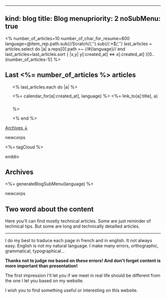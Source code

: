 ----- 
kind: blog
title: Blog
menupriority: 2
noSubMenu: true
-----
<% 
    number_of_articles=10
    number_of_char_for_resume=800
    language=@item_rep.path.sub(/\/Scratch\//,'').sub(/\/.*$/,'') 
    last_articles = articles.select do |a| 
            a.reps[0].path =~ /\/#{language}\// 
    end
    last_articles=last_articles.sort { |x,y| y[:created_at] <=> x[:created_at] }[0..(number_of_articles-1)]
%>

## Last <%= number_of_articles %> articles

<ul style="list-style-type: none; margin: 0;">
<% last_articles.each do |a| %>
    <li style="line-height: 3em; margin: 0;">
        <%= calendar_for(a[:created_at], language) %>
        <%= link_to(a[:title], a) %>
    </li>
<% end %>
</ul>

<a href="#archives">Archives &darr;</a>

newcorps

<div>
<%= tagCloud %>
</div>

enddiv

## Archives

<%= generateBlogSubMenu(language) %>

newcorps

## Two word about the content


Here you'll can find mostly technical articles.
Some are just reminder of technical tips.
But some are long and technically detailled articles.



---


 I do my best to traduce each page in french and in english.
It not always easy. English is not my natural language.
I make many errors, orthographic, grammatical, typographical&hellip;


<strong> Thanks not to judge me based on these errors! And don't forget content is more important than presentation! </strong>


The first impression I'll let you if we meet in real life should be different from the one I let you based on my website.



I wish you to find something useful or interesting on this website.

